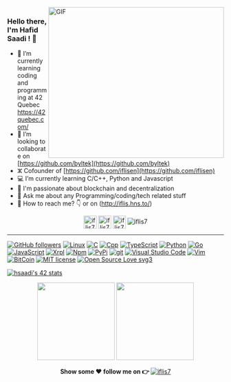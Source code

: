 <img align="right" alt="GIF" src="https://github.com/Gapur/Gapur/blob/main/assets/coding.gif?raw=true" width="408" height="350" />

### Hello there, I'm Hafid Saadi ! 👋

- 🏫 I’m currently learning coding and programming at 42 Quebec https://42quebec.com/
- 👫 I’m looking to collaborate on [https://github.com/byltek](https://github.com/byltek)
- ⵣ Cofounder of [https://github.com/iflisen](https://github.com/iflisen)
- 💻 I’m currently learning C/C++, Python and Javascript
- 🧲 I'm passionate about blockchain and decentralization
- 💬 Ask me about any Programming/coding/tech related stuff
- 📮 How to reach me? 👇 or on (http://iflis.hns.to/) 


<p align="center">  
<a href="https://twitter.com/iflis7" target="blank"><img align="center" src="https://cdn.jsdelivr.net/npm/simple-icons@3.0.1/icons/twitter.svg" 
alt="iflis7" height="30" width="30" /></a>
<a href="https://fb.com/iflis7.me" target="blank"><img align="center" src="https://cdn.jsdelivr.net/npm/simple-icons@3.0.1/icons/facebook.svg" 
alt="iflis7" height="30" width="30" /></a>
<a href="https://instagram.com/iflis7" target="blank"><img align="center" src="https://cdn.jsdelivr.net/npm/simple-icons@3.0.1/icons/instagram.svg" 
alt="iflis7" height="30" width="30" /></a>
 <img src="https://komarev.com/ghpvc/?username=iflis7" alt="iflis7" /> 
<hr>
</p>

[![GitHub followers](https://img.shields.io/github/followers/iflis7.svg?style=social&label=Follow&maxAge=2592000)](https://github.com/iflis7?tab=followers)
[![Linux](https://img.shields.io/badge/--1177AA?logo=linux&logoColor=000)](https://linux.org/)
[![C](https://img.shields.io/badge/--1177AA?logo=c&logoColor=000)](https://cprogramming.com/)
[![Cpp](https://img.shields.io/badge/--1177AA?logo=cplusplus&logoColor=000)](https://cpluplus.com/)
[![TypeScript](https://img.shields.io/badge/--3178C6?logo=typescript&logoColor=fff)](https://www.typescriptlang.org/)
[![Python](https://img.shields.io/badge/--1177AA?logo=python&logoColor=eab676)](https://python.org/)
[![Go](https://img.shields.io/badge/--00ADD8?logo=go&logoColor=ffffff)](https://golang.org/)
[![JavaScript](https://img.shields.io/badge/--F7DF1E?logo=javascript&logoColor=000)](https://www.javascript.com/)
[![Xrpl](https://badgen.net/badge/icon/xrpl?icon=xrp&label)](https://xrpl.org)
[![Npm](https://badgen.net/badge/icon/npm?icon=npm&label)](https://https://npmjs.com/)
[![PyPi](https://badgen.net/badge/icon/pypi?icon=pypi&label)](https://https://pypi.org/)
[![git](https://img.shields.io/badge/--F05032?logo=git&logoColor=ffffff)](http://git-scm.com/)
[![Visual Studio Code](https://img.shields.io/badge/--007ACC?logo=visual%20studio%20code&logoColor=ffffff)](https://code.visualstudio.com/)
[![Vim](https://img.shields.io/badge/--019733?logo=vim)](https://www.vim.org/)
[![BitCoin](https://badgen.net/badge/icon/bitcoin?icon=bitcoin&label)](https://bitcoin.org)
[![MIT license](https://img.shields.io/badge/License-MIT-blue.svg)](https://lbesson.mit-license.org/)
[![Open Source Love svg3](https://badges.frapsoft.com/os/v3/open-source.svg?v=103)](https://github.com/ellerbrock/open-source-badges/)


[![hsaadi's 42 stats](https://badge42.vercel.app/api/v2/cl5s2p211013909jutf782quk/stats?cursusId=21&coalitionId=249)](https://github.com/JaeSeoKim/badge42) 



<p align="center"> 
  <img height="180em" src="https://github-readme-stats.vercel.app/api?username=iflis7&show_icons=true&hide_border=true&&count_private=true&include_all_commits=true" />
  <img height="180em" src="https://github-readme-stats.vercel.app/api/top-langs/?username=iflis7&exclude_repo=KNN-Image-Classification&show_icons=true&hide_border=true&layout=compact&langs_count=8"/>
</p>


<p align="center"> <strong> Show some ♥ follow me on 👉   </strong> <a href="https://twitter.com/iflis7" target="blank"><img src="https://img.shields.io/twitter/follow/iflis7?logo=twitter&style=for-the-badge" 
alt="iflis7" /></a>
</p>
